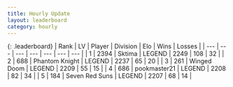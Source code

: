 ```yaml
---
title: Hourly Update
layout: leaderboard
category: hourly
---
```


{: .leaderboard}
| Rank | LV | Player | Division | Elo | Wins | Losses |
| --- | --- | --- | --- | --- | --- | --- |
| <span data-change="1">1</span> | 2394 | <span title="ID: 353063">Sktima</span> | LEGEND | <span data-change="21">2249</span> | <span data-change="4">108</span> | <span data-change="0">32</span> |
| <span data-change="-1">2</span> | 688 | <span title="ID: 742939">Phantom Knight</span> | LEGEND | <span data-change="0">2237</span> | <span data-change="0">65</span> | <span data-change="0">20</span> |
| <span data-change="0">3</span> | 261 | <span title="ID: 744396">Winged Doom</span> | LEGEND | <span data-change="0">2209</span> | <span data-change="0">55</span> | <span data-change="0">15</span> |
| <span data-change="0">4</span> | 686 | <span title="ID: 652474">pookmaster21</span> | LEGEND | <span data-change="0">2208</span> | <span data-change="0">82</span> | <span data-change="0">34</span> |
| <span data-change="0">5</span> | 184 | <span title="ID: 670324">Seven Red Suns</span> | LEGEND | <span data-change="0">2207</span> | <span data-change="0">68</span> | <span data-change="0">14</span> |